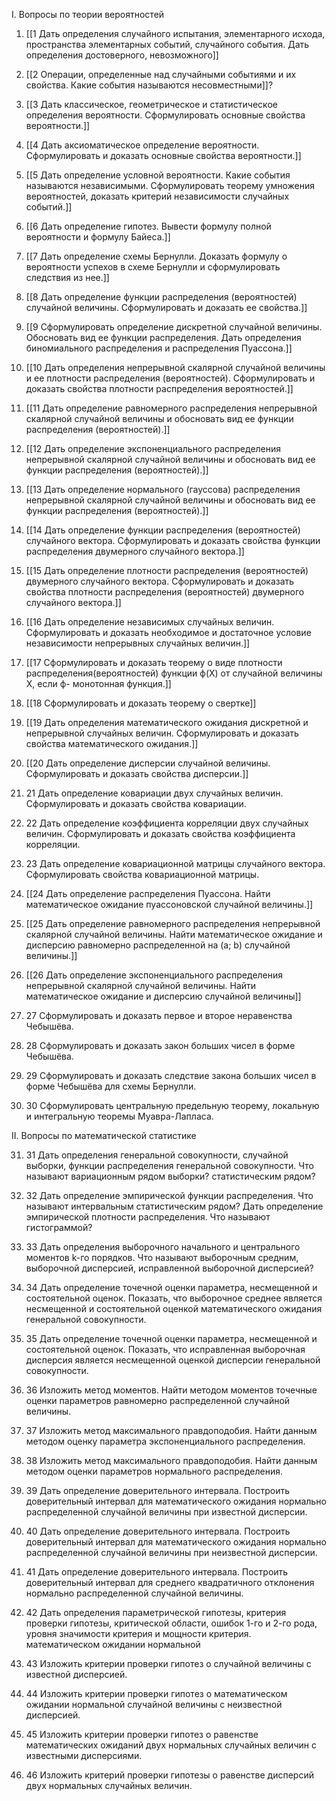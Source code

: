 I. Вопросы по теории вероятностей

1. [[1 Дать определения случайного испытания, элементарного исхода, пространства элементарных событий, случайного события. Дать определения достоверного, невозможного]]

2. [[2 Операции, определенные над случайными событиями и их свойства. Какие события называются несовместными]]?

3. [[3 Дать классическое, геометрическое и статистическое определения вероятности. Сформулировать основные свойства вероятности.]]

4. [[4 Дать аксиоматическое определение вероятности. Сформулировать и доказать основные свойства вероятности.]]

5. [[5 Дать определение условной вероятности. Какие события называются независимыми. Сформулировать теорему умножения вероятностей, доказать критерий независимости случайных событий.]]

6. [[6 Дать определение гипотез. Вывести формулу полной вероятности и формулу Байеса.]]

7. [[7 Дать определение схемы Бернулли. Доказать формулу о вероятности успехов в схеме Бернулли и сформулировать следствия из нее.]]

8. [[8 Дать определение функции распределения (вероятностей) случайной величины. Сформулировать и доказать ее свойства.]]

9. [[9 Сформулировать определение дискретной случайной величины. Обосновать вид ее функции распределения. Дать определения биномиального распределения и распределения Пуассона.]]

10. [[10 Дать определения непрерывной скалярной случайной величины и ее плотности распределения (вероятностей). Сформулировать и доказать свойства плотности распределения вероятностей.]]

11. [[11 Дать определение равномерного распределения непрерывной скалярной случайной величины и обосновать вид ее функции распределения (вероятностей).]]

12. [[12 Дать определение экспоненциального распределения непрерывной скалярной случайной величины и обосновать вид ее функции распределения (вероятностей).]]

13. [[13 Дать определение нормального (гауссова) распределения непрерывной скалярной случайной величины и обосновать вид ее функции распределения (вероятностей).]]

14. [[14 Дать определение функции распределения (вероятностей) случайного вектора. Сформулировать и доказать свойства функции распределения двумерного случайного вектора.]]

15. [[15 Дать определение плотности распределения (вероятностей) двумерного случайного вектора. Сформулировать и доказать свойства плотности распределения (вероятностей) двумерного случайного вектора.]]

16. [[16 Дать определение независимых случайных величин. Сформулировать и доказать необходимое и достаточное условие независимости непрерывных случайных величин.]]

17. [[17 Сформулировать и доказать теорему о виде плотности распределения(вероятностей) функции ф(Х) от случайной величины Х, если ф- монотонная функция.]]

18. [[18 Сформулировать и доказать теорему о свертке]]

19. [[19 Дать определения математического ожидания дискретной и непрерывной случайных величин. Сформулировать и доказать свойства математического ожидания.]]

20. [[20 Дать определение дисперсии случайной величины. Сформулировать и доказать свойства дисперсии.]]

21. 21 Дать определение ковариации двух случайных величин. Сформулировать и доказать свойства ковариации. 

22. 22 Дать определение коэффициента корреляции двух случайных величин. Сформулировать и доказать свойства коэффициента корреляции. 

23. 23 Дать определение ковариационной матрицы случайного вектора. Сформулировать свойства ковариационной матрицы.

24. [[24 Дать определение распределения Пуассона. Найти математическое ожидание пуассоновской случайной величины.]]

25. [[25 Дать определение равномерного распределения непрерывной скалярной случайной величины. Найти математическое ожидание и дисперсию равномерно распределенной на (a; b) случайной величины.]]

26. [[26 Дать определение экспоненциального распределения непрерывной скалярной случайной величины. Найти математическое ожидание и дисперсию случайной величины]]

27. 27 Сформулировать и доказать первое и второе неравенства Чебышёва.

28. 28 Сформулировать и доказать закон больших чисел в форме Чебышёва.

29. 29 Сформулировать и доказать следствие закона больших чисел в форме Чебышёва для схемы Бернулли.

30. 30 Сформулировать центральную предельную теорему, локальную и интегральную теоремы Муавра-Лапласа.


II. Вопросы по математической статистике

31. 31 Дать определения генеральной совокупности, случайной выборки, функции распределения генеральной совокупности. Что называют вариационным рядом выборки? статистическим рядом?

32. 32 Дать определение эмпирической функции распределения. Что называют интервальным статистическим рядом? Дать определение эмпирической плотности распределения. Что называют гистограммой?

33. 33 Дать определения выборочного начального и центрального моментов k-го порядков. Что называют выборочным средним, выборочной дисперсией, исправленной выборочной дисперсией?

34. 34 Дать определение точечной оценки параметра, несмещенной и состоятельной оценок. Показать, что выборочное среднее является несмещенной и состоятельной оценкой математического ожидания генеральной совокупности.

35. 35 Дать определение точечной оценки параметра, несмещенной и состоятельной оценок. Показать, что исправленная выборочная дисперсия является несмещенной оценкой дисперсии генеральной совокупности.

36. 36 Изложить метод моментов. Найти методом моментов точечные оценки параметров равномерно распределенной случайной величины. 

37. 37 Изложить метод максимального правдоподобия. Найти данным методом оценку параметра экспоненциального распределения.

38. 38 Изложить метод максимального правдоподобия. Найти данным методом оценки параметров нормального распределения.
    
39. 39 Дать определение доверительного интервала. Построить доверительный интервал для математического ожидания нормально распределенной случайной величины при известной дисперсии.
    
40. 40 Дать определение доверительного интервала. Построить доверительный интервал для математического ожидания нормально распределенной случайной величины при неизвестной дисперсии.

41. 41 Дать определение доверительного интервала. Построить доверительный интервал для среднего квадратичного отклонения нормально распределенной случайной величины.

42. 42 Дать определения параметрической гипотезы, критерия проверки гипотезы, критической области, ошибок 1-го и 2-го рода, уровня значимости критерия и мощности критерия. математическом ожидании нормальной

43. 43 Изложить критерии проверки гипотез о случайной величины с известной дисперсией.

44. 44 Изложить критерии проверки гипотез о математическом ожидании нормальной случайной величины с неизвестной дисперсией. 
    
45. 45 Изложить критерии проверки гипотез о равенстве математических ожиданий двух нормальных случайных величин с известными дисперсиями.

46. 46 Изложить критерий проверки гипотезы о равенстве дисперсий двух нормальных случайных величин.
